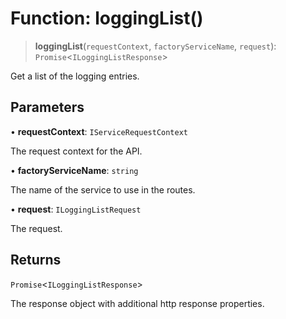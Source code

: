# Function: loggingList()

> **loggingList**(`requestContext`, `factoryServiceName`, `request`): `Promise`\<`ILoggingListResponse`\>

Get a list of the logging entries.

## Parameters

• **requestContext**: `IServiceRequestContext`

The request context for the API.

• **factoryServiceName**: `string`

The name of the service to use in the routes.

• **request**: `ILoggingListRequest`

The request.

## Returns

`Promise`\<`ILoggingListResponse`\>

The response object with additional http response properties.
